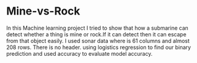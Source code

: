 # Mine-vs-Rock
In this Machine learning project I tried to show that how a submarine can detect whether a thing is mine or rock.If it can detect then it can escape from that object easily.
I used sonar data where is 61 columns and almost 208 rows. There is no header. using logistics regression to find our binary prediction and used accuracy to evaluate model accuracy.
